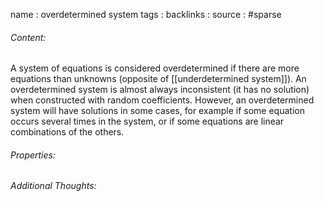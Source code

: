name : overdetermined system
tags : 
backlinks : 
source : #sparse 

###### Content:
A system of equations is considered overdetermined if there are more equations than unknowns (opposite of [[underdetermined system]]). An overdetermined system is almost always inconsistent (it has no solution) when constructed with random coefficients. However, an overdetermined system will have solutions in some cases, for example if some equation occurs several times in the system, or if some equations are linear combinations of the others.

###### Properties:


###### Additional Thoughts:
